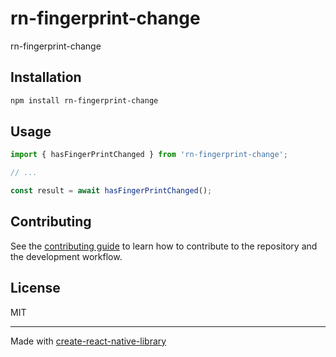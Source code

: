 # rn-fingerprint-change

rn-fingerprint-change

## Installation

```sh
npm install rn-fingerprint-change
```

## Usage

```js
import { hasFingerPrintChanged } from 'rn-fingerprint-change';

// ...

const result = await hasFingerPrintChanged();
```

## Contributing

See the [contributing guide](CONTRIBUTING.md) to learn how to contribute to the repository and the development workflow.

## License

MIT

---

Made with [create-react-native-library](https://github.com/callstack/react-native-builder-bob)
